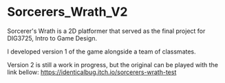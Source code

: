 # Sorcerers_Wrath_V2

Sorcerer's Wrath is a 2D platformer that served as the final project for DIG3725, Intro to Game Design.

I developed version 1 of the game alongside a team of classmates.

Version 2 is still a work in progress, but the original can be played with the link bellow:
https://identicalbug.itch.io/sorcerers-wrath-test
